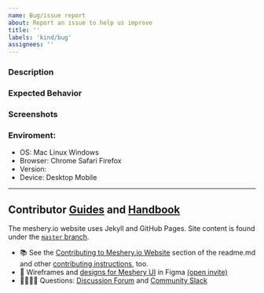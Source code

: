 ```yaml
---
name: Bug/issue report
about: Report an issue to help us improve
title: ''
labels: 'kind/bug'
assignees: ''
---
```


### Description

<!-- A brief description of the issue.-->

### Expected Behavior

<!-- A brief description of what you expected to happen.-->

### Screenshots

<!--- Add screenshots, if applicable, to help explain your problem.-->

### Enviroment:

- OS: Mac Linux Windows
- Browser: Chrome Safari Firefox
- Version:
- Device: Desktop Mobile

---

## Contributor [Guides](https://docs.meshery.io/project/contributing) and [Handbook](https://layer5.io/community/handbook)

The meshery.io website uses Jekyll and GitHub Pages. Site content is found under the [`master` branch](https://github.com/meshery/meshery.io/tree/master).

- 📚 See the [Contributing to Meshery.io Website](https://github.com/meshery/meshery.io#contributing-to-the-mesheryio-website) section of the readme.md and other [contributing instructions](https://docs.meshery.io/project/contributing), too.
- 🎨 Wireframes and [designs for Meshery UI](https://www.figma.com/file/SMP3zxOjZztdOLtgN4dS2W/Meshery-UI) in Figma [(open invite)](https://www.figma.com/team_invite/redeem/qJy1c95qirjgWQODApilR9)
- 🙋🏾🙋🏼 Questions: [Discussion Forum](https://discuss.layer5.io) and [Community Slack](https://slack.meshery.io)
